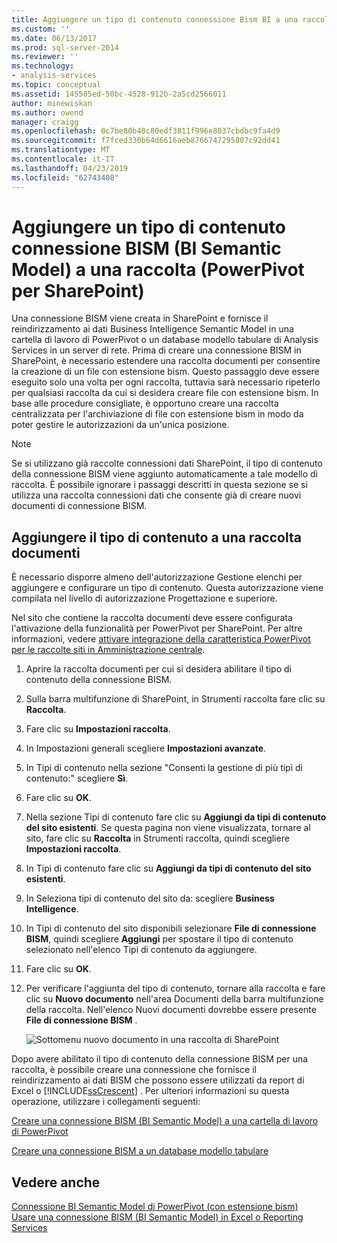 ```yaml
---
title: Aggiungere un tipo di contenuto connessione Bism BI a una raccolta (PowerPivot per SharePoint) | Microsoft Docs
ms.custom: ''
ms.date: 06/13/2017
ms.prod: sql-server-2014
ms.reviewer: ''
ms.technology:
- analysis-services
ms.topic: conceptual
ms.assetid: 145505ed-50bc-4528-912b-2a5cd2566011
author: minewiskan
ms.author: owend
manager: craigg
ms.openlocfilehash: 0c7be80b40c80edf3811f996e8037cbdbc9fa4d9
ms.sourcegitcommit: f7fced330b64d6616aeb8766747295807c92dd41
ms.translationtype: MT
ms.contentlocale: it-IT
ms.lasthandoff: 04/23/2019
ms.locfileid: "62743408"
---
```

# <a name="add-a-bi-semantic-model-connection-content-type-to-a-library-powerpivot-for-sharepoint"></a>Aggiungere un tipo di contenuto connessione BISM (BI Semantic Model) a una raccolta (PowerPivot per SharePoint)
  Una connessione BISM viene creata in SharePoint e fornisce il reindirizzamento ai dati Business Intelligence Semantic Model in una cartella di lavoro di PowerPivot o un database modello tabulare di Analysis Services in un server di rete. Prima di creare una connessione BISM in SharePoint, è necessario estendere una raccolta documenti per consentire la creazione di un file con estensione bism. Questo passaggio deve essere eseguito solo una volta per ogni raccolta, tuttavia sarà necessario ripeterlo per qualsiasi raccolta da cui si desidera creare file con estensione bism. In base alle procedure consigliate, è opportuno creare una raccolta centralizzata per l'archiviazione di file con estensione bism in modo da poter gestire le autorizzazioni da un'unica posizione.  
  
> [!NOTE]  
>  Se si utilizzano già raccolte connessioni dati SharePoint, il tipo di contenuto della connessione BISM viene aggiunto automaticamente a tale modello di raccolta. È possibile ignorare i passaggi descritti in questa sezione se si utilizza una raccolta connessioni dati che consente già di creare nuovi documenti di connessione BISM.  
  
##  <a name="bkmk_addtype"></a> Aggiungere il tipo di contenuto a una raccolta documenti  
 È necessario disporre almeno dell'autorizzazione Gestione elenchi per aggiungere e configurare un tipo di contenuto. Questa autorizzazione viene compilata nel livello di autorizzazione Progettazione e superiore.  
  
 Nel sito che contiene la raccolta documenti deve essere configurata l'attivazione della funzionalità per PowerPivot per SharePoint. Per altre informazioni, vedere [attivare integrazione della caratteristica PowerPivot per le raccolte siti in Amministrazione centrale](activate-power-pivot-integration-for-site-collections-in-ca.md).  
  
1.  Aprire la raccolta documenti per cui si desidera abilitare il tipo di contenuto della connessione BISM.  
  
2.  Sulla barra multifunzione di SharePoint, in Strumenti raccolta fare clic su **Raccolta**.  
  
3.  Fare clic su **Impostazioni raccolta**.  
  
4.  In Impostazioni generali scegliere **Impostazioni avanzate**.  
  
5.  In Tipi di contenuto nella sezione "Consenti la gestione di più tipi di contenuto:" scegliere **Sì**.  
  
6.  Fare clic su **OK**.  
  
7.  Nella sezione Tipi di contenuto fare clic su **Aggiungi da tipi di contenuto del sito esistenti**. Se questa pagina non viene visualizzata, tornare al sito, fare clic su **Raccolta** in Strumenti raccolta, quindi scegliere **Impostazioni raccolta**.  
  
8.  In Tipi di contenuto fare clic su **Aggiungi da tipi di contenuto del sito esistenti**.  
  
9. In Seleziona tipi di contenuto del sito da: scegliere **Business Intelligence**.  
  
10. In Tipi di contenuto del sito disponibili selezionare **File di connessione BISM**, quindi scegliere **Aggiungi** per spostare il tipo di contenuto selezionato nell'elenco Tipi di contenuto da aggiungere.  
  
11. Fare clic su **OK**.  
  
12. Per verificare l'aggiunta del tipo di contenuto, tornare alla raccolta e fare clic su **Nuovo documento** nell'area Documenti della barra multifunzione della raccolta. Nell'elenco Nuovi documenti dovrebbe essere presente **File di connessione BISM** .  
  
     ![Sottomenu nuovo documento in una raccolta di SharePoint](../media/ssas-bismconnection-new.gif "sottomenu nuovo documento in una raccolta di SharePoint")  
  
 Dopo avere abilitato il tipo di contenuto della connessione BISM per una raccolta, è possibile creare una connessione che fornisce il reindirizzamento ai dati BISM che possono essere utilizzati da report di Excel o [!INCLUDE[ssCrescent](../../includes/sscrescent-md.md)] . Per ulteriori informazioni su questa operazione, utilizzare i collegamenti seguenti:  
  
 [Creare una connessione BISM (BI Semantic Model) a una cartella di lavoro di PowerPivot](create-a-bi-semantic-model-connection-to-a-power-pivot-workbook.md)  
  
 [Creare una connessione BISM a un database modello tabulare](create-a-bi-semantic-model-connection-to-a-tabular-model-database.md)  
  
## <a name="see-also"></a>Vedere anche  
 [Connessione BI Semantic Model di PowerPivot &#40;con estensione bism&#41;](power-pivot-bi-semantic-model-connection-bism.md)   
 [Usare una connessione BISM (BI Semantic Model) in Excel o Reporting Services](use-a-bi-semantic-model-connection-in-excel-or-reporting-services.md)  
  
  
